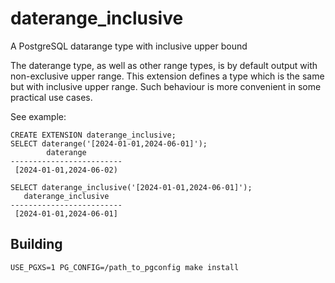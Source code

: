 # daterange_inclusive
A PostgreSQL datarange type with inclusive upper bound

The daterange type, as well as other range types, is by default output with non-exclusive upper range. 
This extension defines a type which is the same but with inclusive upper range.
Such behaviour is more convenient in some practical use cases.

See example: 

```
CREATE EXTENSION daterange_inclusive;
SELECT daterange('[2024-01-01,2024-06-01]');
        daterange        
-------------------------
 [2024-01-01,2024-06-02)

SELECT daterange_inclusive('[2024-01-01,2024-06-01]');
   daterange_inclusive   
-------------------------
 [2024-01-01,2024-06-01]
```

## Building

```
USE_PGXS=1 PG_CONFIG=/path_to_pgconfig make install
```


